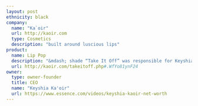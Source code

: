 ```yaml
---
layout: post
ethnicity: black
company:
  name: "Ka`oir"
  url: http://kaoir.com
  type: Cosmetics
  description: "built around luscious lips"
product:
  name: Lip Pop
  description: "&mdash; shade “Take It Off” was responsible for Keyshia’s nude lip at her wedding"
  url: http://kaoir.com/takeitoff.php#.WfYo81ynF24
owner:
  type: owner-founder
  title: CEO
  name: "Keyshia Ka'oir"
  url: https://www.essence.com/videos/keyshia-kaoir-net-worth
---
```

